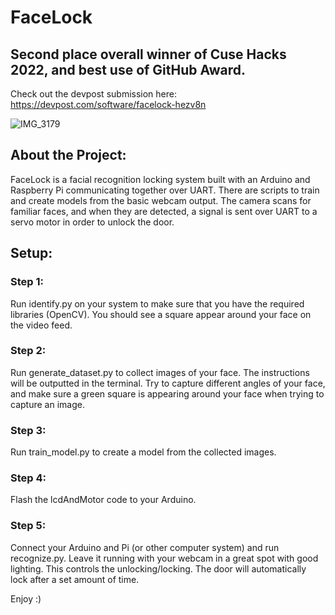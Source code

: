 # FaceLock

## Second place overall winner of Cuse Hacks 2022, and best use of GitHub Award. 
Check out the devpost submission here: https://devpost.com/software/facelock-hezv8n

![IMG_3179](https://user-images.githubusercontent.com/87585163/164988756-62529d25-b3c6-4906-91f2-c859b4a6daf2.jpg)

## About the Project:
FaceLock is a facial recognition locking system built with an Arduino and Raspberry Pi communicating together over UART.
There are scripts to train and create models from the basic webcam output. The camera scans for familiar faces, and when they are detected, a signal is sent over UART to a servo motor in order to unlock the door. 

## Setup: 
### Step 1: 
Run identify.py on your system to make sure that you have the required libraries (OpenCV). You should see a square appear around your face on the video feed. 
### Step 2: 
Run generate_dataset.py to collect images of your face. The instructions will be outputted in the terminal. Try to capture different angles of your face, and make sure a green square is appearing around your face when trying to capture an image. 
### Step 3: 
Run train_model.py to create a model from the collected images.
### Step 4: 
Flash the lcdAndMotor code to your Arduino.
### Step 5: 
Connect your Arduino and Pi (or other computer system) and run recognize.py. Leave it running with your webcam in a great spot with good lighting. This controls the unlocking/locking. The door will automatically lock after a set amount of time. 

Enjoy :)


